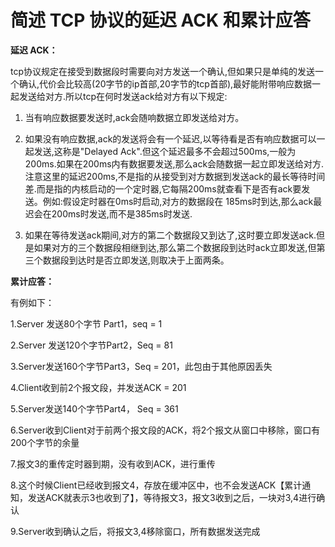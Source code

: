 # 简述 TCP 协议的延迟 ACK 和累计应答

**延迟 ACK：**

tcp协议规定在接受到数据段时需要向对方发送一个确认,但如果只是单纯的发送一个确认,代价会比较高(20字节的ip首部,20字节的tcp首部),最好能附带响应数据一起发送给对方.所以tcp在何时发送ack给对方有以下规定:

1) 当有响应数据要发送时,ack会随响数据立即发送给对方。
   
2) 如果没有响应数据,ack的发送将会有一个延迟,以等待看是否有响应数据可以一起发送,这称是"Delayed Ack".但这个延迟最多不会超过500ms,一般为200ms.如果在200ms内有数据要发送,那么ack会随数据一起立即发送给对方.注意这里的延迟200ms,不是指的从接受到对方数据到发送ack的最长等待时间差.而是指的内核启动的一个定时器,它每隔200ms就查看下是否有ack要发送。例如:假设定时器在0ms时启动,对方的数据段在 185ms时到达,那么ack最迟会在200ms时发送,而不是385ms时发送.
   
3) 如果在等待发送ack期间,对方的第二个数据段又到达了,这时要立即发送ack.但是如果对方的三个数据段相继到达,那么第二个数据段到达时ack立即发送,但第三个数据段到达时是否立即发送,则取决于上面两条。

**累计应答：**

有例如下：

1.Server 发送80个字节 Part1，seq = 1

2.Server 发送120个字节Part2，Seq = 81

3.Server发送160个字节Part3，Seq = 201，此包由于其他原因丢失

4.Client收到前2个报文段，并发送ACK = 201

5.Server发送140个字节Part4， Seq = 361

6.Server收到Client对于前两个报文段的ACK，将2个报文从窗口中移除，窗口有200个字节的余量

7.报文3的重传定时器到期，没有收到ACK，进行重传

8.这个时候Client已经收到报文4，存放在缓冲区中，也不会发送ACK【累计通知，发送ACK就表示3也收到了】，等待报文3，报文3收到之后，一块对3,4进行确认

9.Server收到确认之后，将报文3,4移除窗口，所有数据发送完成


